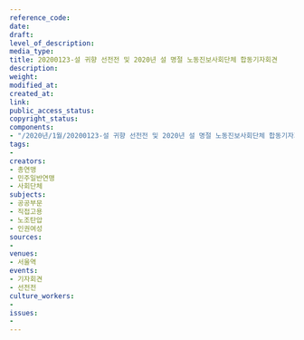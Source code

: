 ```yaml
---
reference_code: 
date: 
draft: 
level_of_description: 
media_type: 
title: 20200123-설 귀향 선전전 및 2020년 설 명절 노동진보사회단체 합동기자회견
description: 
weight: 
modified_at: 
created_at: 
link: 
public_access_status: 
copyright_status: 
components:
- "/2020년/1월/20200123-설 귀향 선전전 및 2020년 설 명절 노동진보사회단체 합동기자회견/2_CTU8445.jpg"
tags:
- 
creators:
- 총연맹
- 민주일반연맹
- 사회단체
subjects:
- 공공부문
- 직접고용
- 노조탄압
- 인권여성
sources:
- 
venues:
- 서울역
events:
- 기자회견
- 선전전
culture_workers:
- 
issues:
- 
---
```

